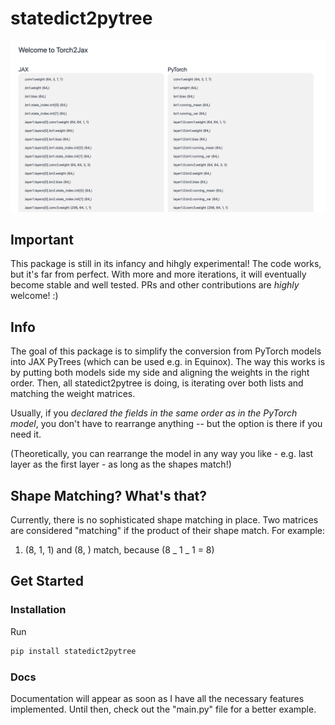 # statedict2pytree

![statedict2pytree](torch2jax.png "A ResNet demo")

## Important

This package is still in its infancy and hihgly experimental! The code works, but it's far from perfect. With more and more iterations, it will eventually become stable and well tested. 
PRs and other contributions are *highly* welcome! :) 

## Info

The goal of this package is to simplify the conversion from PyTorch models into JAX PyTrees (which can be used e.g. in Equinox). The way this works is by putting both models side my side and aligning the weights in the right order. Then, all statedict2pytree is doing, is iterating over both lists and matching the weight matrices.

Usually, if you _declared the fields in the same order as in the PyTorch model_, you don't have to rearrange anything -- but the option is there if you need it.

(Theoretically, you can rearrange the model in any way you like - e.g. last layer as the first layer - as long as the shapes match!)

## Shape Matching? What's that?

Currently, there is no sophisticated shape matching in place. Two matrices are considered "matching" if the product of their shape match. For example:

1. (8, 1, 1) and (8, ) match, because (8 _ 1 _ 1 = 8)

## Get Started

### Installation

Run

```bash
pip install statedict2pytree

```

### Docs

Documentation will appear as soon as I have all the necessary features implemented. Until then, check out the "main.py" file for a better example.
